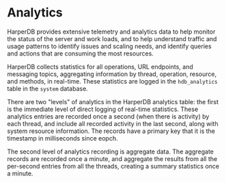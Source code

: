 # Analytics

HarperDB provides extensive telemetry and analytics data to help monitor the status of the server and work loads, and to help understand traffic and usage patterns to identify issues and scaling needs, and identify queries and actions that are consuming the most resources.

HarperDB collects statistics for all operations, URL endpoints, and messaging topics, aggregating information by thread, operation, resource, and methods, in real-time. These statistics are logged in the `hdb_analytics` table in the `system` database.

There are two "levels" of analytics in the HarperDB analytics table: the first is the immediate level of direct logging of real-time statistics. These analytics entries are recorded once a second (when there is activity) by each thread, and include all recorded activity in the last second, along with system resource information. The records have a primary key that it is the timestamp in milliseconds since eopch.

The second level of analytics recording is aggregate data. The aggregate records are recorded once a minute, and aggregate the results from all the per-second entries from all the threads, creating a summary statistics once a minute.